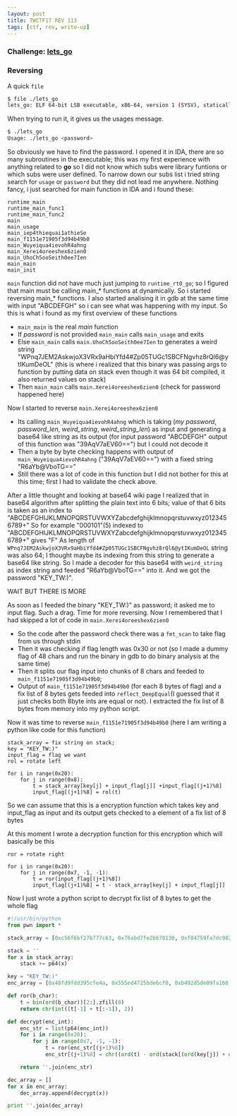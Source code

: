 ```yaml
---
layout: post
title: TWCTF17 REV 113
tags: [ctf, rev, write-up]
---
```


### Challenge: [lets_go](../ctfs/twctf17/rev/lets_go/lets_go)

### Reversing
A quick `file`
```bash
$ file ./lets_go
lets_go: ELF 64-bit LSB executable, x86-64, version 1 (SYSV), statically linked, not stripped
```
When trying to run it, it gives us the usages message.
```bash
$ ./lets_go
Usage: ./lets_go <password>
```
So obviously we have to find the password. I opened it in IDA, there are so many subroutines in the executable; this was my first experience with anything related to **go** so I did not know which subs were library funtions or which subs were user defined. To narrow down our subs list i tried string search for `usage` or `password` but they did not lead me anywhere. Nothing fancy, i just searched for main function in IDA and i found these:
```
runtime_main               
runtime_main_func1         
runtime_main_func2         
main                       
main_usage                 
main_iep4thiequai1athieSe  
main_f1151e71905f3d94b49b0 
main_Wuyeiqua4ievohR4ahng  
main_Xerei4oreeshex6zien0  
main_UhoCh5ooSeith0ee7Ien  
main_main                  
main_init                  
```
`main` function did not have much just jumping to `runtime_rt0_go`; so I figured that main must be calling main_* functions at dynamically. So i started reversing main_* functions. I also started analising it in gdb at the same time with input "ABCDEFGH" so i can see what was happening with my input. So this is what i found as my first overview of these functions

- `main_main` is the real *main* function
- If *password* is not provided `main_main` calls `main_usage` and exits
- Else `main_main` calls `main.UhoCh5ooSeith0ee7Ien` to generates a weird string "WPnq7JEM2AskwjoX3VRx9aHbiYfd4#Zp05TUGc1SBCFNgvhz8rQl6@ytIKumDeOL" (this is where i realized that this binary was passing args to function by putting data on stack even though it was 64 bit compiled, it also returned values on stack)
- Then `main_main` calls `main.Xerei4oreeshex6zien0` (check for password happened here)

Now I started to reverse `main.Xerei4oreeshex6zien0`

- Its calling `main_Wuyeiqua4ievohR4ahng` which is taking (*my password*, *password_len*, *weird_string*, *weird_string_len*) as input and generating a base64 like string as its output (for input password "ABCDEFGH" output of this function was "39AqV7aEV60==") but I could not decode it
- Then a byte by byte checking happens with output of `main_Wuyeiqua4ievohR4ahng` ("39AqV7aEV60==") with a fixed string "R6aYb@VboTG=="
- Still there was a lot of code in this function but I did not bother for this at this time; first I had to validate the check above.

After a little thought and looking at base64 wiki page I realized that in base64 algorithm after splitting the plain text into 6 bits; value of that 6 bits is taken as an index to "ABCDEFGHIJKLMNOPQRSTUVWXYZabcdefghijklmnopqrstuvwxyz0123456789+" 
So for example "000101"(5) indexed to "ABCDEFGHIJKLMNOPQRSTUVWXYZabcdefghijklmnopqrstuvwxyz0123456789+" gives "F"
As length of `WPnq7JEM2AskwjoX3VRx9aHbiYfd4#Zp05TUGc1SBCFNgvhz8rQl6@ytIKumDeOL` string was also 64; I thought maybe its indexing from this string to generate a base64 like string.
So I made a decoder for this base64 with `weird_string` as index string and feeded "R6aYb@VboTG==" into it. And we got the password "KEY_TW:)".

WAIT BUT THERE IS MORE

As soon as I feeded the binary "KEY_TW:)" as password; it asked me to input flag. Such a drag. Time for more reversing.
Now I remembered that I had skipped a lot of code in `main.Xerei4oreeshex6zien0`
- So the code after the password check there was a `fmt_scan` to take flag from us through stdin
- Then it was checking if flag length was 0x30 or not (so I made a dummy flag of 48 chars and run the binary in gdb to do binary analysis at the same time)
- Then it splits our flag input into chunks of 8 chars and feeded to `main_f1151e71905f3d94b49b0`;
- Output of `main_f1151e71905f3d94b49b0` (for each 8 bytes of flag) and a fix list of 8 bytes gets feeded into `reflect_DeepEqual`(I guessed that it just checks both 8byte ints are equal or not). I extracted the fix list of 8 bytes from memory into my python script.

Now it was time to reverse `main_f1151e71905f3d94b49b0` (here I am writing a python like code for this function)
```
stack_array = fix string on stack;
key = "KEY_TW:)"
input_flag = flag we want
rol = rotate left

for i in range(0x20):
	for j in range(0x8):
		t = stack_array[key[j] + input_flag[j]] +input_flag[(j+1)%8]
		input_flag[(j+1)%8] = rol(t)
```
So we can assume that this is a encryption function which takes key and input_flag as input and its output gets checked to a element of a fix list of 8 bytes

At this moment I wrote a decryption function for this encryption which will basically be this
```
ror = rotate right 

for i in range(0x20):
	for j in range(0x7, -1, -1):
		t = ror(input_flag[(j+1)%8])
		input_flag[(j+1)%8] = t - stack_array[key[j] + input_flag[j]]
```
Now I just wrote a python script to decrypt fix list of 8 bytes to get the whole flag
```python
#!/usr/bin/python
from pwn import *

stack_array = [0xc56f6bf27b777c63, 0x76abd7fe2b670130, 0xf04759fa7dc982ca, 0xc072a49cafa2d4ad, 0xccf73f362693fdb7, 0x1531d871f1e5a534, 0x9a059618c323c704, 0x75b227ebe2801207, 0xa05a6e1b1a2c8309, 0x842fe329b3d63b52, 0x5bb1fc20ed00d153, 0xcf584c4a39becb6a, 0x85334d43fbaaefd0, 0xa89f3c507f02f945, 0xf5389d928f40a351, 0xd2f3ff1021dab6bc, 0x1744975fec130ccd, 0x73195d643d7ea7c4, 0x88902a22dc4f8160, 0xdb0b5ede14b8ee46, 0x5c2406490a3a32e0, 0x79e4959162acd3c2, 0xa94ed58d6d37c8e7, 0x8ae7a65eaf4566c, 0xc6b4a61c2e2578ba, 0x8a8bbd4b1f74dde8, 0xef6034866b53e70, 0x9e1dc186b9573561, 0x948ed9691198f8e1, 0xdf2855cee9871e9b, 0x6842e6bf0d89a18c, 0x16bb54b00f2d9941]

stack = ''
for x in stack_array:
    stack += p64(x)

key = "KEY_TW:)"
enc_array = [0x48fd9fdd395cfe4a, 0x555ed4725bde6cf0, 0xb492d5de09fa160, 0x9c326531f39e320e, 0x5eecc9092cef233d, 0x10b4e73f5fd73945]

def ror(b_char):
    t = bin(ord(b_char))[2:].zfill(8)
    return chr(int((t[-1] + t[:-1]), 2))

def decrypt(enc_int):
    enc_str = list(p64(enc_int))
    for i in range(0x20):
        for j in range(0x7, -1, -1):
            t = ror(enc_str[(j+1)%8])
            enc_str[(j+1)%8] = chr((ord(t) - ord(stack[(ord(key[j]) + ord(enc_str[j]))&0xff]))&0xff)

    return ''.join(enc_str)

dec_array = []
for x in enc_array:
    dec_array.append(decrypt(x))

print ''.join(dec_array)
```
